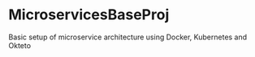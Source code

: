 # MicroservicesBaseProj
Basic setup of microservice architecture using Docker, Kubernetes and Okteto
